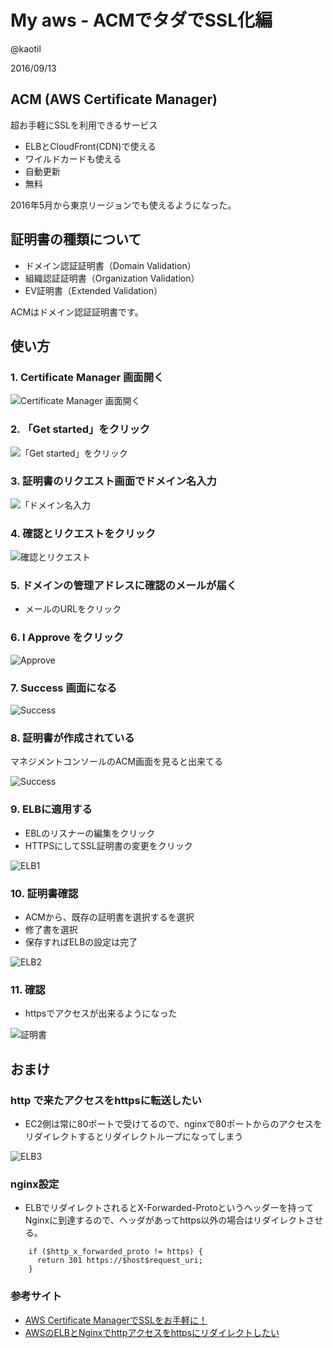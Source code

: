 # My aws - ACMでタダでSSL化編

@kaotil

2016/09/13



## ACM (AWS Certificate Manager)

超お手軽にSSLを利用できるサービス

- ELBとCloudFront(CDN)で使える
- ワイルドカードも使える
- 自動更新
- 無料

2016年5月から東京リージョンでも使えるようになった。



## 証明書の種類について

- ドメイン認証証明書（Domain Validation）
- 組織認証証明書（Organization Validation）
- EV証明書（Extended Validation）

ACMはドメイン認証証明書です。



## 使い方



### 1. Certificate Manager 画面開く

![Certificate Manager 画面開く](/slides/img/0010/acm_menu.png)



### 2. 「Get started」をクリック

![「Get started」をクリック](/slides/img/0010/acm_get_start.png)<!-- .element: class="img_80" -->



### 3. 証明書のリクエスト画面でドメイン名入力

![「ドメイン名入力](/slides/img/0010/acm_request_enter.png)<!-- .element: class="img_90" -->



### 4. 確認とリクエストをクリック

![確認とリクエスト](/slides/img/0010/acm_request_confirm.png)<!-- .element: class="img_90" -->



### 5. ドメインの管理アドレスに確認のメールが届く

- メールのURLをクリック



### 6. I Approve をクリック

![Approve](/slides/img/0010/acm_approve.png)<!-- .element: class="img_90" -->



### 7. Success 画面になる

![Success](/slides/img/0010/acm_success.png)<!-- .element: class="img_90" -->



### 8. 証明書が作成されている

マネジメントコンソールのACM画面を見ると出来てる

![Success](/slides/img/0010/acm_top.png)<!-- .element: class="img_90" -->



### 9. ELBに適用する

- EBLのリスナーの編集をクリック
- HTTPSにしてSSL証明書の変更をクリック

![ELB1](/slides/img/0010/acm_elb_lisner1.png)<!-- .element: class="img_90" -->



### 10. 証明書確認

- ACMから、既存の証明書を選択するを選択
- 修了書を選択
- 保存すればELBの設定は完了 

![ELB2](/slides/img/0010/acm_elb_lisner2.png)<!-- .element: class="img_90" -->



### 11. 確認

- httpsでアクセスが出来るようになった

![証明書](/slides/img/0010/acm_certificate.png)<!-- .element: class="img_40" -->



## おまけ



### http で来たアクセスをhttpsに転送したい

- EC2側は常に80ポートで受けてるので、nginxで80ポートからのアクセスをリダイレクトするとリダイレクトループになってしまう

![ELB3](/slides/img/0010/acm_elb_lisner3.png)<!-- .element: class="img_90" -->



### nginx設定

- ELBでリダイレクトされるとX-Forwarded-Protoというヘッダーを持ってNginxに到達するので、ヘッダがあってhttps以外の場合はリダイレクトさせる。

```
    if ($http_x_forwarded_proto != https) {
      return 301 https://$host$request_uri;
    }
```



###  参考サイト

- [AWS Certificate ManagerでSSLをお手軽に！](http://blog.serverworks.co.jp/tech/2016/04/07/acm_beginner/)
- [AWSのELBとNginxでhttpアクセスをhttpsにリダイレクトしたい](http://qiita.com/snoguchi/items/f5ccb67592f87942480d)

